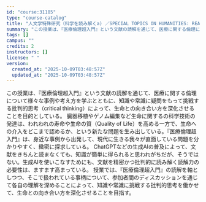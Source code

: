 ```yaml
---
id: "course:31185"
type: "course-catalog"
title: "人文学特殊研究（科学を読み解くa) ／SPECIAL TOPICS ON HUMANITIES: READINGS IN SCIENCE AND TECHNOLOGY (A)"
summary: "この授業は、『医療倫理超入門』という文献の読解を通じて、医療に関する倫理について様々な事例や考え方を学ぶとともに、知識や常識に疑問をもって挑戦する批判的思考（critical thinking）によって、生命との向き合い方を深化させることを…"
tags: []
campus: ""
credits: 2
instructors: []
license: " "
version:
  created_at: "2025-10-09T03:48:57Z"
  updated_at: "2025-10-09T03:48:57Z"
---
```


この授業は、『医療倫理超入門』という文献の読解を通じて、医療に関する倫理について様々な事例や考え方を学ぶとともに、知識や常識に疑問をもって挑戦する批判的思考（critical thinking）によって、生命との向き合い方を深化させることを目的としている。 臓器移植やゲノム編集など生命に関するの科学技術の発達は、われわれの寿命や生命の質（Quality of Life）を高める一方で、生命への介入をどこまで認めるか、という新たな問題を生み出している。『医療倫理超入門』は、身近な事例から出発して、現代に生きる我々が直面している問題を分かりやすく、緻密に探求している。 ChatGPTなどの生成AIの普及によって、文献をきちんと読まなくても、知識が簡単に得られると思われがちだが、そうではない。生成AIを使いこなすためにも、文献を精密かつ批判的に読み解く読解力の必要性は、ますます高まっている。 授業では、『医療倫理超入門』の読解を軸としつつ、そこで扱われている事柄について、参加者間のディスカッションを通じて各自の理解を深めることによって、知識や常識に挑戦する批判的思考を働かせて、生命との向き合い方を深化させることを目指す。
